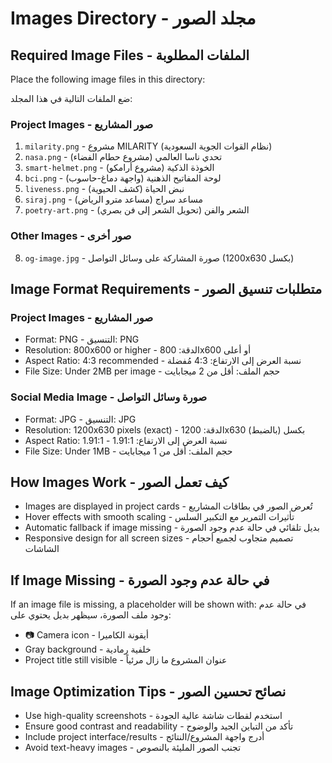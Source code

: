 # Images Directory - مجلد الصور

## Required Image Files - الملفات المطلوبة

Place the following image files in this directory:

ضع الملفات التالية في هذا المجلد:

### Project Images - صور المشاريع

1. `milarity.png` - مشروع MILARITY (نظام القوات الجوية السعودية)
2. `nasa.png` - تحدي ناسا العالمي (مشروع حطام الفضاء)
3. `smart-helmet.png` - الخوذة الذكية (مشروع أرامكو)
4. `bci.png` - لوحة المفاتيح الذهنية (واجهة دماغ-حاسوب)
5. `liveness.png` - نبض الحياة (كشف الحيوية)
6. `siraj.png` - مساعد سراج (مساعد مترو الرياض)
7. `poetry-art.png` - الشعر والفن (تحويل الشعر إلى فن بصري)

### Other Images - صور أخرى

8. `og-image.jpg` - صورة المشاركة على وسائل التواصل (1200x630 بكسل)

## Image Format Requirements - متطلبات تنسيق الصور

### Project Images - صور المشاريع
- Format: PNG - التنسيق: PNG
- Resolution: 800x600 or higher - الدقة: 800x600 أو أعلى
- Aspect Ratio: 4:3 recommended - نسبة العرض إلى الارتفاع: 4:3 مُفضلة
- File Size: Under 2MB per image - حجم الملف: أقل من 2 ميجابايت

### Social Media Image - صورة وسائل التواصل
- Format: JPG - التنسيق: JPG
- Resolution: 1200x630 pixels (exact) - الدقة: 1200x630 بكسل (بالضبط)
- Aspect Ratio: 1.91:1 - نسبة العرض إلى الارتفاع: 1.91:1
- File Size: Under 1MB - حجم الملف: أقل من 1 ميجابايت

## How Images Work - كيف تعمل الصور

- Images are displayed in project cards - تُعرض الصور في بطاقات المشاريع
- Hover effects with smooth scaling - تأثيرات التمرير مع التكبير السلس
- Automatic fallback if image missing - بديل تلقائي في حالة عدم وجود الصورة
- Responsive design for all screen sizes - تصميم متجاوب لجميع أحجام الشاشات

## If Image Missing - في حالة عدم وجود الصورة

If an image file is missing, a placeholder will be shown with:
في حالة عدم وجود ملف الصورة، سيظهر بديل يحتوي على:

- 📷 Camera icon - أيقونة الكاميرا
- Gray background - خلفية رمادية
- Project title still visible - عنوان المشروع ما زال مرئياً

## Image Optimization Tips - نصائح تحسين الصور

- Use high-quality screenshots - استخدم لقطات شاشة عالية الجودة
- Ensure good contrast and readability - تأكد من التباين الجيد والوضوح
- Include project interface/results - أدرج واجهة المشروع/النتائج
- Avoid text-heavy images - تجنب الصور المليئة بالنصوص 
